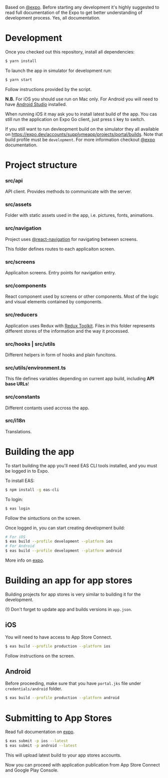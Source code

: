 Based on [@expo](https://docs.expo.dev/). Before starting any development it's highly suggested to read full documentation of the Expo to get better understanding of development process. Yes, all documentation.

# Development

Once you checked out this repository, install all dependencies:

```bash
$ yarn install
```

To launch the app in simulator for development run:

```bash
$ yarn start
```

Follow instructions provided by the script.

**N.B.** For iOS you should use run on Mac only. For Android you will need to have [Android Studio](https://developer.android.com/studio/install) installed.

When running iOS it may ask you to install latest build of the app. You cas still run the application on Expo Go client, just press `S` key to switch. 

If you still want to run devleopment build on the simulator they all available on https://expo.dev/accounts/supplymeapp/projects/portal/builds. Note that build profile must be `development`. For more information checkout [@expo](https://docs.expo.dev/) documentation.

# Project structure

### src/api
API client. Provides methods to communicate with the server.

### src/assets
Folder with static assets used in the app, i.e. pictures, fonts, animations.

### src/navigation
Project uses [@react-navigation](https://reactnavigation.org/) for navigating between screens. 

This folder defines routes to each applicaiton screen.

### src/screens
Applicaiton screens. Entry points for navigation entry.

### src/components
React component used by screens or other components. Most of the logic and visual elements contained by components.

### src/reducers
Application uses Redux with [Redux Toolkit](https://redux-toolkit.js.org/). Files in this folder represents different stores of the information and the way it processed.

### src/hooks | src/utils
Different helpers in form of hooks and plain funcitons.

### src/utils/environment.ts
This file defines variables depending on current app build, including **API base URLs**!

### src/constants
Different contants used accross the app.

### src/i18n
Translations.

# Building the app

To start building the app you'll need EAS CLI tools installed, and you must be logged in to Expo.

To install EAS:
```bash
$ npm install -g eas-cli
```

To login:
```bash
$ eas login
```

Follow the sintuctions on the screen.

Once logged in, you can start creating development build:

```bash
# For iOS
$ eas build --profile development --platform ios
# For Android
$ eas build --profile development --platform android
```

More info on [expo](https://docs.expo.dev/build/introduction/).

# Building an app for app stores

Building projects for app stores is very similar to building it for the development.

(!) Don't forget to update app and builds versions in `app.json`.

## iOS

You will need to have access to App Store Connect.

```bash
$ eas build --profile production --platform ios
```

Follow instructions on the screen.

## Android

Before proceeding, make sure that you have `portal.jks` file under `credentials/android` folder.

```bash
$ eas build --profile production --platform android
```

# Submitting to App Stores

Read full documentation on [expo](https://docs.expo.dev/deploy/submit-to-app-stores/).

```bash
$ eas submit -p ios --latest
$ eas submit -p android --latest
```

This will upload latest build to your app stores accounts. 

Now you can proceed with application publication from App Store Connect and Google Play Console.

